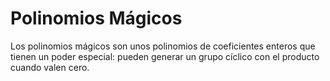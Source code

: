 # Polinomios Mágicos

Los polinomios mágicos son unos polinomios de coeficientes enteros que tienen un poder especial: pueden generar un grupo cíclico con el producto cuando valen cero.

